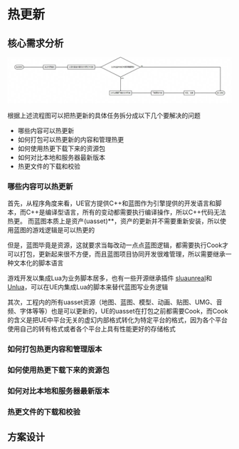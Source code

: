 # 热更新

## 核心需求分析

![hot_reload](./images/hot_reload.png)

根据上述流程图可以把热更新的具体任务拆分成以下几个要解决的问题

- 哪些内容可以热更新
- 如何打包可以热更新的内容和管理热更
- 如何使用热更下载下来的资源包
- 如何对比本地和服务器最新版本
- 热更文件的下载和校验

### 哪些内容可以热更新

首先，从程序角度来看，UE官方提供C++和蓝图作为引擎提供的开发语言和脚本，而C++是编译型语言，所有的变动都需要执行编译操作，所以C++代码无法热更。
而蓝图本质上是资产(uasset)**，资产的更新并不需要重新安装，所以使用蓝图的游戏逻辑是可以热更的

但是，蓝图毕竟是资源，这就要求当每改动一点点蓝图逻辑，都需要执行Cook才可以打包，更新起来很不方便，而且蓝图项目协同开发很难管理，所以需要继承一种文本化的脚本语言

游戏开发以集成Lua为业务脚本居多，也有一些开源继承插件 [sluaunreal](https://github.com/Tencent/sluaunreal)和[Unlua](https://github.com/Tencent/UnLua)，可以在UE内集成Lua的脚本来替代蓝图写业务逻辑

其次，工程内的所有uasset资源（地图、蓝图、模型、动画、贴图、UMG、音频、字体等等）也是可以更新的，UE的uasset在打包之前都需要Cook，而Cook的含义是把UE中平台无关的虚幻内部格式转化为特定平台的格式，因为各个平台使用自己的转有格式或者各个平台上具有性能更好的存储格式

### 如何打包热更内容和管理版本

### 如何使用热更下载下来的资源包

### 如何对比本地和服务器最新版本

### 热更文件的下载和校验

## 方案设计
